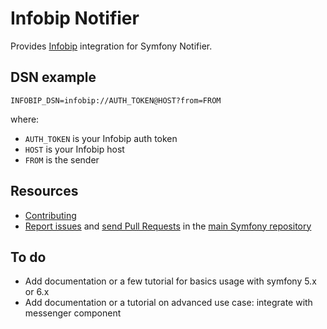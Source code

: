 Infobip Notifier
================

Provides [Infobip](https://infobip.com) integration for Symfony Notifier.

DSN example
-----------

```
INFOBIP_DSN=infobip://AUTH_TOKEN@HOST?from=FROM
```

where:
 - `AUTH_TOKEN` is your Infobip auth token
 - `HOST` is your Infobip host
 - `FROM` is the sender

Resources
---------

 * [Contributing](https://symfony.com/doc/current/contributing/index.html)
 * [Report issues](https://github.com/symfony/symfony/issues) and
   [send Pull Requests](https://github.com/symfony/symfony/pulls)
   in the [main Symfony repository](https://github.com/symfony/symfony)

To do
---------

 * Add documentation or a few tutorial for basics usage with symfony 5.x or 6.x
 * Add documentation or a tutorial on advanced use case: integrate with messenger component
 